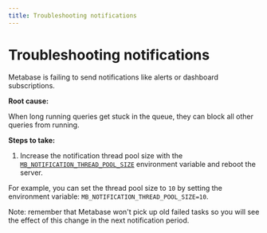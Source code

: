 ```yaml
---
title: Troubleshooting notifications
---
```


# Troubleshooting notifications

Metabase is failing to send notifications like alerts or dashboard subscriptions.

**Root cause:** 

When long running queries get stuck in the queue, they can block all other queries from running.

**Steps to take:**

1. Increase the notification thread pool size with the [`MB_NOTIFICATION_THREAD_POOL_SIZE`](../configuring-metabase/environment-variables.md#mb_notification_thread_pool_size) environment variable and reboot the server.

For example, you can set the thread pool size to `10` by setting the environment variable:
`MB_NOTIFICATION_THREAD_POOL_SIZE=10`.

Note: remember that Metabase won't pick up old failed tasks so you will see the effect of this change in the next notification period.
